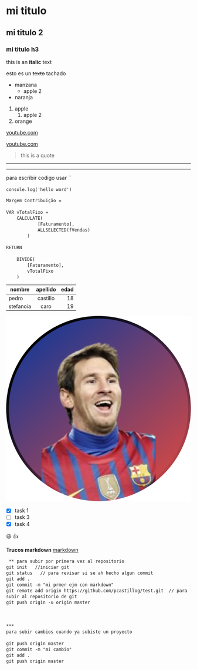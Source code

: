 
 <!-- encabezados -->
# mi titulo
## mi titulo 2
### mi titulo h3
 <!-- esto es un texto negrito -->
this is an **italic** text
 <!-- esto es un texto tachado -->
esto es un ~~texto~~ tachado 

 <!-- UL -->
 * manzana
    * apple 2
 * naranja

 1. apple
    1. apple 2
 2. orange

 <!-- general url -->
 [youtube.com](https://www.youtube.com/c/PowerBITrujillo)

  [youtube.com](https://www.youtube.com/c/PowerBITrujillo "power bi trujillo")

 <!-- general citas -->
  > this is a quote

 <!-- general lineas separadoras -->
  ___

  _ _ _

   <!-- escribir codigo dentro de ``-->para escribir codigo usar  ``

`console.log('hello word')`

```
Margem Contribuição = 

VAR vTotalFixo = 
    CALCULATE(
            [Faturamento],
            ALLSELECTED(fVendas)
        )

RETURN 

    DIVIDE(
        [Faturamento],
        vTotalFixo
    )
```
<!--  para general tablas-->

| nombre    | apellido  | edad  |
|-----------|:---------:|------:|
|pedro      | castillo  |18     |
|stefanoia  | caro      |19     |

![logo](messi.png "messi logo")

<!--  GIT HUB MARKDOWNs-->

* [X] task 1
* [ ] task 3
* [X] task 4 

:smiley:
:+1:

**Trucos markdown**
[markdown]( https://github.com/adam-p/markdown-here/wiki/Markdown-Cheatsheet)


```
 ** para subir por primera vez al repositorio
git init   //iniciar git
git status   // para revisar si se ah hecho algun commit
git add .
git commit -m "mi prmer ejm con markdown"
git remote add origin https://github.com/pcastillog/test.git  // para subir al repositorio de git
git push origin -u origin master



***
para subir cambios cuando ya subiste un proyecto

git push origin master
git commit -m "mi cambio"
git add .
git push origin master
```



